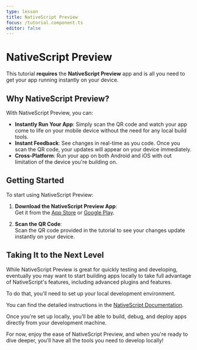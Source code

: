 ```yaml
---
type: lesson
title: NativeScript Preview
focus: /tutorial.component.ts
editor: false
---
```


# NativeScript Preview

This tutorial **requires** the **NativeScript Preview** app and is all you need to get your app running instantly on your device.

## Why NativeScript Preview?

With NativeScript Preview, you can:


- **Instantly Run Your App**: Simply scan the QR code and watch your app come to life on your mobile device without the need for any local build tools.
- **Instant Feedback**: See changes in real-time as you code. Once you scan the QR code, your updates will appear on your device immediately.
- **Cross-Platform**: Run your app on both Android and iOS with out limitation of the device you're building on.

## Getting Started

To start using NativeScript Preview:

1. **Download the NativeScript Preview App**:  
   Get it from the [App Store](https://apps.apple.com/us/app/nativescript-preview/id1264484702) or [Google Play](https://play.google.com/store/apps/details?id=org.nativescript.preview.android).

2. **Scan the QR Code**:  
   Scan the QR code provided in the tutorial to see your changes update instantly on your device.

## Taking It to the Next Level

While NativeScript Preview is great for quickly testing and developing, eventually you may want to start building apps locally to take full advantage of NativeScript's features, including advanced plugins and features.

To do that, you'll need to set up your local development environment.

You can find the detailed instructions in the [NativeScript Documentation](https://docs.nativescript.org/setup/).

Once you're set up locally, you'll be able to build, debug, and deploy apps directly from your development machine.

For now, enjoy the ease of NativeScript Preview, and when you're ready to dive deeper, you'll have all the tools you need to develop locally!
